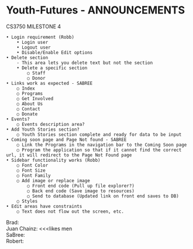 ﻿# Youth-Futures - ANNOUNCEMENTS
CS3750 MILESTONE 4

	• Login requirement (Robb)
		• Login user
		• Logout user
		• Disable/Enable Edit options
	• Delete section
		- This area lets you delete text but not the section
		• Delete a specific section
			○ Staff
			○ Donor
	• Links work as expected - SABREE
		○ Index
		○ Programs
		○ Get Involved
		○ About Us
		○ Contact
		○ Donate
	• Events?
		○ Events description area?
	• Add Youth Stories section?
		○ Youth Stories section complete and ready for data to be input
	• Coming soon page and Page Not found - SABREE
		○ Link the Programs in the navigation bar to the Coming Soon page
		○ Program the application so that if it cannot find the correct url, it will redirect to the Page Not Found page
	• Sidebar functionality works (Robb)
		○ Font Color
		○ Font Size
		○ Font Family
		○ Add image or replace image
			○ Front end code (Pull up file explorer?)
			○ Back end code (Save image to resources)
			○ Send to database (Updated link on front end saves to DB)
		○ Styles
	• Edit areas have constraints
		○ Text does not flow out the screen, etc.

Brad:
<br/>
Juan Chainz: <<<likes men
<br/>
SaBree:
<br/>
Robert: 
